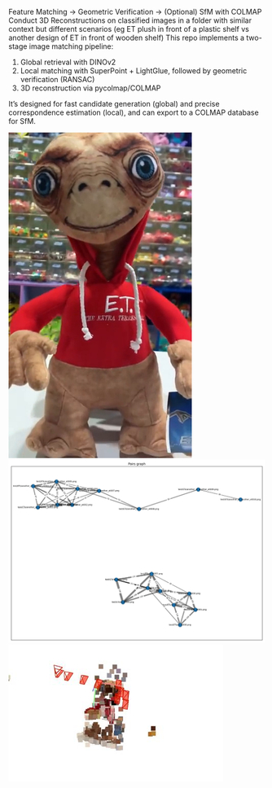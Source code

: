 Feature Matching → Geometric Verification → (Optional) SfM with COLMAP
Conduct 3D Reconstructions on classified images in a folder with similar context but different scenarios (eg ET plush in front of a plastic shelf vs another design of ET in front of wooden shelf)
This repo implements a two-stage image matching pipeline:

1) Global retrieval with DINOv2
2) Local matching with SuperPoint + LightGlue, followed by geometric verification (RANSAC)
3) 3D reconstruction via pycolmap/COLMAP

It’s designed for fast candidate generation (global) and precise correspondence estimation (local), and can export to a COLMAP database for SfM.


![ET Image](test/ETs/another_et_another_et004.png)
![Image Pairing](graphs/pairs_graph.png)
![3D Reconstruction](3d_reconstruction.JPG)

